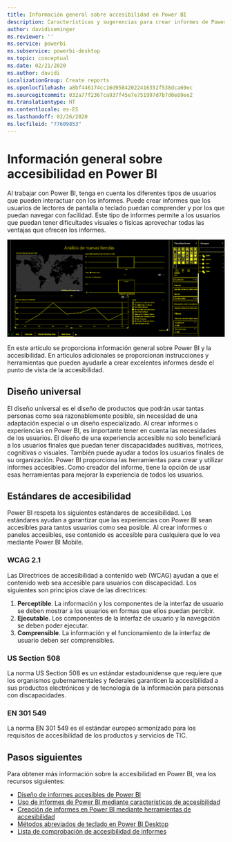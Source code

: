 ```yaml
---
title: Información general sobre accesibilidad en Power BI
description: Características y sugerencias para crear informes de Power BI Desktop accesibles, incluidas las Directrices de accesibilidad a contenido web (WCAG)
author: davidiseminger
ms.reviewer: ''
ms.service: powerbi
ms.subservice: powerbi-desktop
ms.topic: conceptual
ms.date: 02/21/2020
ms.author: davidi
LocalizationGroup: Create reports
ms.openlocfilehash: a8bf446174cc16d95842022416352f538dca69ec
ms.sourcegitcommit: 032a77f2367ca937f45e7e751997d7b7d0e89ee2
ms.translationtype: HT
ms.contentlocale: es-ES
ms.lasthandoff: 02/26/2020
ms.locfileid: "77609853"
---
```

# <a name="overview-of-accessibility-in-power-bi"></a>Información general sobre accesibilidad en Power BI

Al trabajar con Power BI, tenga en cuenta los diferentes tipos de usuarios que pueden interactuar con los informes. Puede crear informes que los usuarios de lectores de pantalla o teclado puedan comprender y por los que puedan navegar con facilidad. Este tipo de informes permite a los usuarios que puedan tener dificultades visuales o físicas aprovechar todas las ventajas que ofrecen los informes.

![Configuración de Windows de contraste alto](media/desktop-accessibility/accessibility-05b.png)

En este artículo se proporciona información general sobre Power BI y la accesibilidad. En artículos adicionales se proporcionan instrucciones y herramientas que pueden ayudarle a crear excelentes informes desde el punto de vista de la accesibilidad.

## <a name="universal-design"></a>Diseño universal

El diseño universal es el diseño de productos que podrán usar tantas personas como sea razonablemente posible, sin necesidad de una adaptación especial o un diseño especializado. Al crear informes o experiencias en Power BI, es importante tener en cuenta las necesidades de los usuarios. El diseño de una experiencia accesible no solo beneficiará a los usuarios finales que puedan tener discapacidades auditivas, motrices, cognitivas o visuales. También puede ayudar a todos los usuarios finales de su organización. Power BI proporciona las herramientas para crear y utilizar informes accesibles. Como creador del informe, tiene la opción de usar esas herramientas para mejorar la experiencia de todos los usuarios.

## <a name="accessibility-standards"></a>Estándares de accesibilidad

Power BI respeta los siguientes estándares de accesibilidad. Los estándares ayudan a garantizar que las experiencias con Power BI sean accesibles para tantos usuarios como sea posible. Al crear informes o paneles accesibles, ese contenido es accesible para cualquiera que lo vea mediante Power BI Mobile.

### <a name="wcag-21"></a>WCAG 2.1

Las Directrices de accesibilidad a contenido web (WCAG) ayudan a que el contenido web sea accesible para usuarios con discapacidad. Los siguientes son principios clave de las directrices:

1. **Perceptible**. La información y los componentes de la interfaz de usuario se deben mostrar a los usuarios en formas que ellos puedan percibir.
2. **Ejecutable**. Los componentes de la interfaz de usuario y la navegación se deben poder ejecutar.
3. **Comprensible**. La información y el funcionamiento de la interfaz de usuario deben ser comprensibles.

### <a name="us-section-508"></a>US Section 508

La norma US Section 508 es un estándar estadounidense que requiere que los organismos gubernamentales y federales garanticen la accesibilidad a sus productos electrónicos y de tecnología de la información para personas con discapacidades.

### <a name="en-301-549"></a>EN 301 549

La norma EN 301 549 es el estándar europeo armonizado para los requisitos de accesibilidad de los productos y servicios de TIC.  

## <a name="next-steps"></a>Pasos siguientes

Para obtener más información sobre la accesibilidad en Power BI, vea los recursos siguientes:

* [Diseño de informes accesibles de Power BI](desktop-accessibility-creating-reports.md)
* [Uso de informes de Power BI mediante características de accesibilidad](desktop-accessibility-consuming-tools.md)
* [Creación de informes en Power BI mediante herramientas de accesibilidad](desktop-accessibility-creating-tools.md)
* [Métodos abreviados de teclado en Power BI Desktop](desktop-accessibility-keyboard-shortcuts.md)
* [Lista de comprobación de accesibilidad de informes](desktop-accessibility-creating-reports.md#report-accessibility-checklist)


